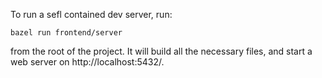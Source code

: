 To run a sefl contained dev server, run:

    bazel run frontend/server

from the root of the project. It will build all the necessary 
files, and start a web server on http://localhost:5432/.
